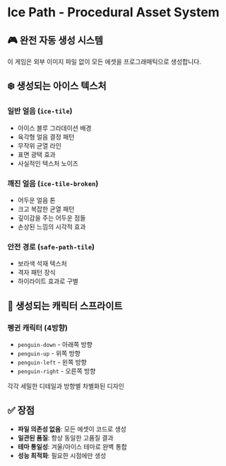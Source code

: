# Ice Path - Procedural Asset System

## 🎮 완전 자동 생성 시스템
이 게임은 외부 이미지 파일 없이 모든 에셋을 프로그래매틱으로 생성합니다.

## ❄️ 생성되는 아이스 텍스처

### 일반 얼음 (`ice-tile`)
- 아이스 블루 그라데이션 배경
- 육각형 얼음 결정 패턴
- 무작위 균열 라인
- 표면 광택 효과
- 사실적인 텍스처 노이즈

### 깨진 얼음 (`ice-tile-broken`)
- 어두운 얼음 톤
- 크고 복잡한 균열 패턴
- 깊이감을 주는 어두운 점들
- 손상된 느낌의 시각적 효과

### 안전 경로 (`safe-path-tile`)
- 보라색 석재 텍스처
- 격자 패턴 장식
- 하이라이트 효과로 구별

## 🐧 생성되는 캐릭터 스프라이트

### 펭귄 캐릭터 (4방향)
- `penguin-down` - 아래쪽 방향
- `penguin-up` - 위쪽 방향
- `penguin-left` - 왼쪽 방향
- `penguin-right` - 오른쪽 방향

각각 세밀한 디테일과 방향별 차별화된 디자인

## ✅ 장점
- **파일 의존성 없음**: 모든 에셋이 코드로 생성
- **일관된 품질**: 항상 동일한 고품질 결과
- **테마 통일성**: 겨울/아이스 테마로 완벽 통합
- **성능 최적화**: 필요한 시점에만 생성